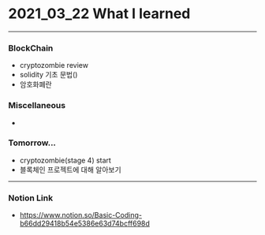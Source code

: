 # 2021_03_22 What I learned

-----
### BlockChain

* cryptozombie review
* solidity 기초 문법()
* 암호화폐란

### Miscellaneous

* 


### Tomorrow...

* cryptozombie(stage 4) start
* 블록체인 프로젝트에 대해 알아보기

-----

### Notion Link

- <https://www.notion.so/Basic-Coding-b66dd29418b54e5386e63d74bcff698d>
